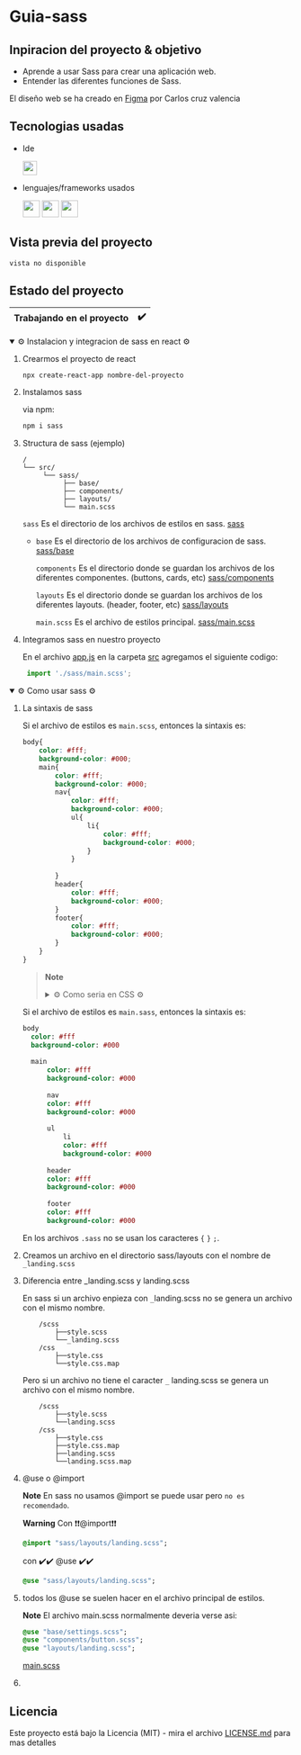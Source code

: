 # Guia-sass

## Inpiracion del proyecto & objetivo

- Aprende a usar Sass para crear una aplicación web.
- Entender las diferentes funciones de Sass.

El diseño web se ha creado en [Figma](https://www.figma.com/file/kP0SJhf4iDDa9kAzsz1LM1/Github-projects?node-id=0%3A1) por Carlos cruz valencia

## Tecnologias usadas

- Ide
    <!-- visual studio code -->
    <code><img height="25" src="https://img.shields.io/badge/Visual_Studio_Code-0078D4?style=for-the-badge&logo=visual%20studio%20code&logoColor=white"></code>

- lenguajes/frameworks usados
    <!-- bootstrap -->
    <!-- html -->
    <code><img height="30" src="https://img.shields.io/badge/HTML5-E34F26?style=for-the-badge&logo=html5&logoColor=white"></code><!-- css -->
    <code><img height="30" src="https://img.shields.io/badge/CSS3-1572B6?style=for-the-badge&logo=css3&logoColor=white"></code><!-- sass -->
    <code><img height="30" src="https://img.shields.io/badge/Sass-CC6699?style=for-the-badge&logo=sass&logoColor=white"></code>

## Vista previa del proyecto

``vista no disponible``
<!-- <img src="project-preview.png" aling="center"></img> -->
<!-- <img src="project-preview.gif" aling="center"></img> -->

## Estado del proyecto

|Trabajando en el proyecto|✔️|
| -------------------------- | :----------------: |

<!-- <details> el desplegable estara desactivado -->
<!-- <details open> el desplegable estara activo -->

<details open>
<summary>⚙️ Instalacion y integracion de sass en react ⚙️</summary>

1. Crearmos el proyecto de react
   
   ```npx create-react-app nombre-del-proyecto```

2. Instalamos sass  

    via npm:
    ```bash
    npm i sass
    ```

3. Structura de sass (ejemplo)
    ```text
    /
    └── src/
         └── sass/
              ├── base/
              ├── components/
              ├── layouts/
              └── main.scss
    ```

    ``sass`` Es el directorio de los archivos de estilos en sass. [sass](src/sass/)

    
    - ``base`` Es el directorio de los archivos de configuracion de sass. [sass/base](src/sass/base/)

      ``components`` Es el directorio donde se guardan los archivos de los diferentes componentes. (buttons, cards, etc) [sass/components](src/sass/components/)

      ``layouts`` Es el directorio donde se guardan los archivos de los diferentes layouts. (header, footer, etc) [sass/layouts](src/sass/layouts/)

      ``main.scss`` Es el archivo de estilos principal. [sass/main.scss](src/sass/main.scss)

4. Integramos sass en nuestro proyecto
   
   En el archivo [app.js](src/app.js) en la carpeta [src](src) agregamos el siguiente codigo:
   ```js
    import './sass/main.scss';
    ```
</details >


<details open>
<summary>⚙️ Como usar sass ⚙️</summary>

1. La sintaxis de sass

    Si el archivo de estilos es ``main.scss``, entonces la sintaxis es:
    ```scss
    body{
        color: #fff;
        background-color: #000;
        main{
            color: #fff;
            background-color: #000;
            nav{
                color: #fff;
                background-color: #000;
                ul{
                    li{
                        color: #fff;
                        background-color: #000;
                    }
                }
        
            }
            header{
                color: #fff;
                background-color: #000;
            }
            footer{
                color: #fff;
                background-color: #000;
            }
        }
    }
    ```
    > **Note**
    >
    >  <details>
    >  <summary>⚙️ Como seria en CSS ⚙️</summary>
    >
    >      ```css	
    >          body {
    >              color: #fff;
    >              background-color: #000;
    >          }
    >          body main {
    >              color: #fff;
    >              background-color: #000;
    >          }
    >          body main nav {
    >              color: #fff;
    >              background-color: #000;
    >          }
    >          body main nav ul li {
    >              color: #fff;
    >              background-color: #000;
    >          }
    >          body main header {
    >              color: #fff;
    >              background-color: #000;
    >          }
    >          body main footer {
    >              color: #fff;
    >              background-color: #000;
    >          }
    >      ```
    >  </details >

    Si el archivo de estilos es ``main.sass``, entonces la sintaxis es:
    ```sass
    body
      color: #fff
      background-color: #000
  
      main
          color: #fff
          background-color: #000
  
          nav
          color: #fff
          background-color: #000
  
          ul
              li
              color: #fff
              background-color: #000
  
          header
          color: #fff
          background-color: #000
  
          footer
          color: #fff
          background-color: #000
    ```
    En los archivos ``.sass`` no se usan los caracteres ``{`` ``}`` ``;``.

2. Creamos un archivo en el directorio sass/layouts con el nombre de ``_landing.scss``

3. Diferencia entre _landing.scss y landing.scss

    En sass si un archivo enpieza con ``_``landing.scss no se genera un archivo con el mismo nombre.

    ```text
        /scss
            ├──style.scss
            └──_landing.scss
        /css
            ├──style.css
            └──style.css.map
    ```

    Pero si un archivo no tiene el caracter ``_`` landing.scss se genera un archivo con el mismo nombre.

    ```text
        /scss
            ├──style.scss
            └──landing.scss
        /css
            ├──style.css
            ├──style.css.map
            ├──landing.scss
            └──landing.scss.map
    ```
4. @use o @import
    
    **Note**
    En sass no usamos @import se puede usar pero ``no es recomendado``.

    **Warning**
    Con ❗❗@import❗❗
    ```sass
    @import "sass/layouts/landing.scss";
    ```
    con ✔️✔️ @use ✔️✔️
    ```sass
    @use "sass/layouts/landing.scss";
    ```

5. todos los @use se suelen hacer en el archivo principal de estilos.

    **Note**
    El archivo main.scss normalmente deveria verse asi:

    ```sass
    @use "base/settings.scss";
    @use "components/button.scss";
    @use "layouts/landing.scss";
    ```
    [main.scss](src/sass/main.scss)

6. 
</details >


<!-- └── / ├── │ -->


## Licencia

Este proyecto está bajo la Licencia (MIT) - mira el archivo [LICENSE.md](LICENSE.md)  para mas detalles

<!-- ## !codigo temporal¡
## git update code
```shell
git add -A && git commit -a -m \"update\" && git push
```

## sass compiler code
```shell
sass -w --style compressed assets/styles/sass/main.scss assets/styles/css/main.css
``` -->

<!-- emojis  -->
<!-- https://tutorialmarkdown.com/emojis -->
